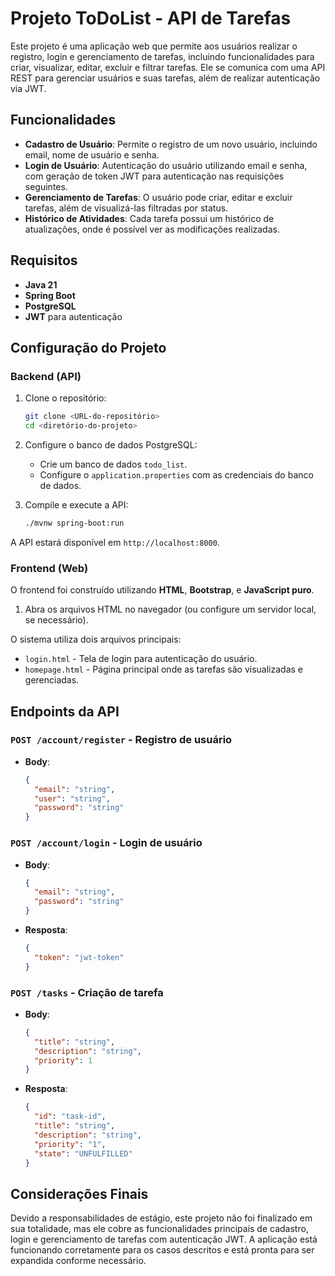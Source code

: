 # Projeto ToDoList - API de Tarefas

Este projeto é uma aplicação web que permite aos usuários realizar o registro, login e gerenciamento de tarefas, incluindo funcionalidades para criar, visualizar, editar, excluir e filtrar tarefas. Ele se comunica com uma API REST para gerenciar usuários e suas tarefas, além de realizar autenticação via JWT.

## Funcionalidades

- **Cadastro de Usuário**: Permite o registro de um novo usuário, incluindo email, nome de usuário e senha.
- **Login de Usuário**: Autenticação do usuário utilizando email e senha, com geração de token JWT para autenticação nas requisições seguintes.
- **Gerenciamento de Tarefas**: O usuário pode criar, editar e excluir tarefas, além de visualizá-las filtradas por status.
- **Histórico de Atividades**: Cada tarefa possui um histórico de atualizações, onde é possível ver as modificações realizadas.

## Requisitos

- **Java 21**
- **Spring Boot**
- **PostgreSQL**
- **JWT** para autenticação

## Configuração do Projeto

### Backend (API)

1. Clone o repositório:

    ```bash
    git clone <URL-do-repositório>
    cd <diretório-do-projeto>
    ```

2. Configure o banco de dados PostgreSQL:

    - Crie um banco de dados `todo_list`.
    - Configure o `application.properties` com as credenciais do banco de dados.

3. Compile e execute a API:

    ```bash
    ./mvnw spring-boot:run
    ```

A API estará disponível em `http://localhost:8000`.

### Frontend (Web)

O frontend foi construído utilizando **HTML**, **Bootstrap**, e **JavaScript puro**.

1. Abra os arquivos HTML no navegador (ou configure um servidor local, se necessário).

O sistema utiliza dois arquivos principais:

- `login.html` - Tela de login para autenticação do usuário.
- `homepage.html` - Página principal onde as tarefas são visualizadas e gerenciadas.

## Endpoints da API

### `POST /account/register` - Registro de usuário

- **Body**:

    ```json
    {
      "email": "string",
      "user": "string",
      "password": "string"
    }
    ```

### `POST /account/login` - Login de usuário

- **Body**:

    ```json
    {
      "email": "string",
      "password": "string"
    }
    ```

- **Resposta**:

    ```json
    {
      "token": "jwt-token"
    }
    ```

### `POST /tasks` - Criação de tarefa

- **Body**:

    ```json
    {
      "title": "string",
      "description": "string",
      "priority": 1
    }
    ```

- **Resposta**:

    ```json
    {
      "id": "task-id",
      "title": "string",
      "description": "string",
      "priority": "1",
      "state": "UNFULFILLED"
    }
    ```

## Considerações Finais

Devido a responsabilidades de estágio, este projeto não foi finalizado em sua totalidade, mas ele cobre as funcionalidades principais de cadastro, login e gerenciamento de tarefas com autenticação JWT. A aplicação está funcionando corretamente para os casos descritos e está pronta para ser expandida conforme necessário.
